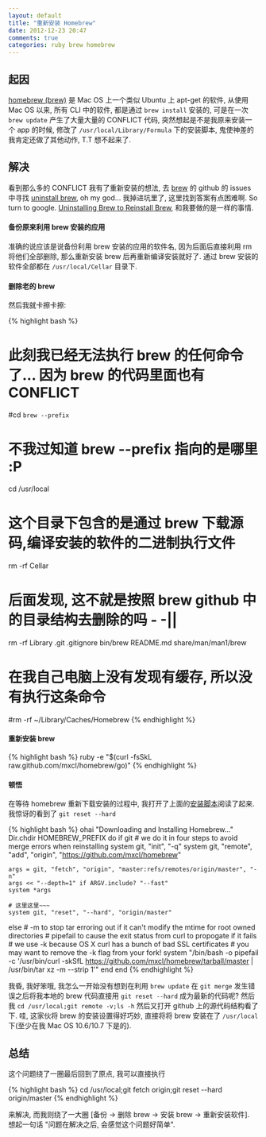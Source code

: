 ```yaml
---
layout: default
title: "重新安装 Homebrew"
date: 2012-12-23 20:47
comments: true
categories: ruby brew homebrew
---
```

## 起因
[homebrew (brew)](l1) 是 Mac OS 上一个类似 Ubuntu 上 apt-get 的软件, 从使用 Mac OS 以来, 所有 CLI 中的软件, 都是通过 `brew install` 安装的, 可是在一次 `brew update` 产生了大量大量的 CONFLICT 代码, 突然想起是不是我原来安装一个 app 的时候, 修改了 `/usr/local/Library/Formula` 下的安装脚本, 鬼使神差的我肯定还做了其他动作, T.T 想不起来了.

## 解决
看到那么多的 CONFLICT 我有了重新安装的想法, 去 [brew](l1) 的 github 的 issues 中寻找 [uninstall brew](https://github.com/mxcl/homebrew/issues/search?q=uninstall+brew), oh my god… 我掉进坑里了, 这里找到答案有点困难啊. So turn to google. [Uninstalling Brew to Reinstall Brew](http://zanshin.net/2012/07/31/uninstalling-brew-to-re-install-brew/), 和我要做的是一样的事情.

#### 备份原来利用 brew 安装的应用
准确的说应该是说备份利用 brew 安装的应用的软件名, 因为后面后直接利用 rm 将他们全部删除, 那么重新安装 brew 后再重新编译安装就好了. 通过 brew 安装的软件全部都在 `/usr/local/Cellar` 目录下.

#### 删除老的 brew
然后我就卡擦卡擦:

{% highlight bash %}
# 此刻我已经无法执行 brew 的任何命令了… 因为 brew 的代码里面也有 CONFLICT 
#cd `brew --prefix`
# 不我过知道 brew --prefix 指向的是哪里 :P
cd /usr/local
# 这个目录下包含的是通过 brew 下载源码,编译安装的软件的二进制执行文件
rm -rf Cellar
# 后面发现, 这不就是按照 brew github 中的目录结构去删除的吗 - -||
rm -rf Library .git .gitignore bin/brew README.md share/man/man1/brew
# 在我自己电脑上没有发现有缓存, 所以没有执行这条命令
#rm -rf ~/Library/Caches/Homebrew
{% endhighlight %}


#### 重新安装 brew

{% highlight bash %}
ruby -e "$(curl -fsSkL raw.github.com/mxcl/homebrew/go)"
{% endhighlight %}


#### 顿悟
在等待 homebrew 重新下载安装的过程中, 我打开了上面的[安装脚本](raw.github.com/mxcl/homebrew/go)阅读了起来. 我惊讶的看到了 `git reset --hard`

{% highlight bash %}
ohai "Downloading and Installing Homebrew..."
Dir.chdir HOMEBREW_PREFIX do
  if git
    # we do it in four steps to avoid merge errors when reinstalling
    system git, "init", "-q"
    system git, "remote", "add", "origin", "https://github.com/mxcl/homebrew"

    args = git, "fetch", "origin", "master:refs/remotes/origin/master", "-n"
    args << "--depth=1" if ARGV.include? "--fast"
    system *args
	
    # 这里这里~~~
    system git, "reset", "--hard", "origin/master"
  else
    # -m to stop tar erroring out if it can't modify the mtime for root owned directories
    # pipefail to cause the exit status from curl to propogate if it fails
    # we use -k because OS X curl has a bunch of bad SSL certificates
    # you may want to remove the -k flag from your fork!
    system "/bin/bash -o pipefail -c '/usr/bin/curl -skSfL https://github.com/mxcl/homebrew/tarball/master | /usr/bin/tar xz -m --strip 1'"
  end
end
{% endhighlight %}


我昏, 我好笨哦, 我怎么一开始没有想到在利用 `brew update` 在 `git merge` 发生错误之后将我本地的 brew 代码直接用 `git reset --hard` 成为最新的代码呢? 然后我 `cd /usr/local;git remote -v;ls -h` 然后又打开 github 上的源代码结构看了下. 哇, 这家伙将 brew 的安装设置得好巧妙, 直接将将 brew 安装在了 `/usr/local` 下(至少在我 Mac OS 10.6/10.7 下是的).

## 总结
这个问题绕了一圈最后回到了原点, 我可以直接执行 

{% highlight bash %}
cd /usr/local;git fetch origin;git reset --hard origin/master
{% endhighlight %}


来解决, 而我则绕了一大圈 [备份 -> 删除 brew -> 安装 brew -> 重新安装软件].  
想起一句话 "问题在解决之后, 会感觉这个问题好简单".



[l1]:http://mxcl.github.com/homebrew/